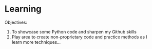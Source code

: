 # Learning
Objectives: 
1. To showcase some Python code and sharpen my Github skills
2. Play area to create non-proprietary code and practice methods as I learn more techniques...
